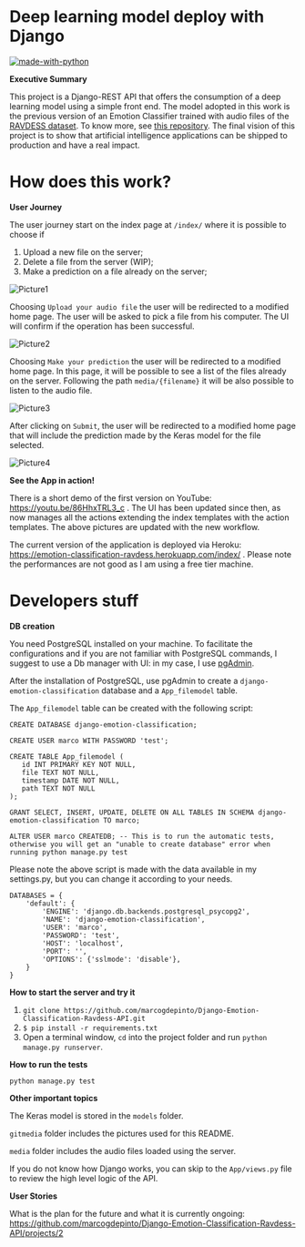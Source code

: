 # Deep learning model deploy with Django

[![made-with-python](https://img.shields.io/badge/Made%20with-Python-1f425f.svg)](https://www.python.org/)

**Executive Summary**

This project is a Django-REST API that offers the consumption of a deep learning model using a simple front end. The model adopted in this work is the previous version of an Emotion Classifier trained with audio files of the [RAVDESS dataset](https://zenodo.org/record/1188976#.XvO2WZMza3c). To know more, see [this repository](https://github.com/marcogdepinto/emotion-classification-from-audio-files). The final vision of this project is to show that artificial intelligence applications can be shipped to production and have a real impact.

# How does this work?

**User Journey**

The user journey start on the index page at ```/index/``` where it is possible to choose if 

1) Upload a new file on the server;
2) Delete a file from the server (WIP);
3) Make a prediction on a file already on the server;

![Picture1](https://github.com/marcogdepinto/Django-Emotion-Classification-Ravdess-API/blob/master/gitmedia/index.png)

Choosing ```Upload your audio file``` the user will be redirected to a modified home page. The user will be asked to pick a file from his computer. The UI will confirm if the operation has been successful. 

![Picture2](https://github.com/marcogdepinto/Django-Emotion-Classification-Ravdess-API/blob/master/gitmedia/fileuploadv2.png)

Choosing ```Make your prediction``` the user will be redirected to a modified home page. In this page, it will be possible to see a list of the files already on the server. Following the path ```media/{filename}``` it will be also possible to listen to the audio file.

![Picture3](https://github.com/marcogdepinto/Django-Emotion-Classification-Ravdess-API/blob/master/gitmedia/fileselectionv2.png)

After clicking on ```Submit```, the user will be redirected to a modified home page that will include the prediction made by the Keras model for the file selected.

![Picture4](https://github.com/marcogdepinto/Django-Emotion-Classification-Ravdess-API/blob/master/gitmedia/predict.png)

**See the App in action!**

There is a short demo of the first version on YouTube: https://youtu.be/86HhxTRL3_c . The UI has been updated since then, as now manages all the actions extending the index templates with the action templates. The above pictures are updated with the new workflow.

The current version of the application is deployed via Heroku: https://emotion-classification-ravdess.herokuapp.com/index/ . Please note the performances are not good as I am using a free tier machine.

# Developers stuff

**DB creation**

You need PostgreSQL installed on your machine. To facilitate the configurations and if you are not familiar with PostgreSQL commands, I suggest to use a Db manager with UI: in my case, I use [pgAdmin](https://www.pgadmin.org/). 

After the installation of PostgreSQL, use pgAdmin to create a ```django-emotion-classification``` database and a ```App_filemodel``` table.

The ```App_filemodel``` table can be created with the following script:

```
CREATE DATABASE django-emotion-classification;

CREATE USER marco WITH PASSWORD 'test';

CREATE TABLE App_filemodel (
   id INT PRIMARY KEY NOT NULL,
   file TEXT NOT NULL,
   timestamp DATE NOT NULL,
   path TEXT NOT NULL
);

GRANT SELECT, INSERT, UPDATE, DELETE ON ALL TABLES IN SCHEMA django-emotion-classification TO marco;

ALTER USER marco CREATEDB; -- This is to run the automatic tests, otherwise you will get an "unable to create database" error when running python manage.py test

```

Please note the above script is made with the data available in my settings.py, but you can change it according to your needs.
```
DATABASES = {
    'default': {
        'ENGINE': 'django.db.backends.postgresql_psycopg2',
        'NAME': 'django-emotion-classification',
        'USER': 'marco',
        'PASSWORD': 'test',
        'HOST': 'localhost',
        'PORT': '',
        'OPTIONS': {'sslmode': 'disable'},
    }
}
```

**How to start the server and try it**

1) ```git clone https://github.com/marcogdepinto/Django-Emotion-Classification-Ravdess-API.git```
2) ```$ pip install -r requirements.txt```
3) Open a terminal window, ```cd``` into the project folder and run ```python manage.py runserver```.

**How to run the tests**

```python manage.py test```

**Other important topics**

The Keras model is stored in the ```models``` folder.

```gitmedia``` folder includes the pictures used for this README.

```media``` folder includes the audio files loaded using the server. 

If you do not know how Django works, you can skip to the ``App/views.py`` file to review the high level logic of the API.

**User Stories**

What is the plan for the future and what it is currently ongoing: https://github.com/marcogdepinto/Django-Emotion-Classification-Ravdess-API/projects/2

